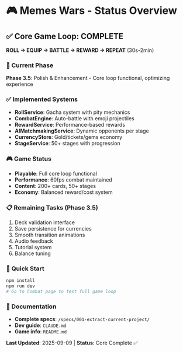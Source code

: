 # 🎮 Memes Wars - Status Overview

## ✅ Core Game Loop: COMPLETE
**ROLL → EQUIP → BATTLE → REWARD → REPEAT** (30s-2min)

### 🎯 Current Phase
**Phase 3.5**: Polish & Enhancement - Core loop functional, optimizing experience

### ✅ Implemented Systems
- **RollService**: Gacha system with pity mechanics
- **CombatEngine**: Auto-battle with emoji projectiles  
- **RewardService**: Performance-based rewards
- **AIMatchmakingService**: Dynamic opponents per stage
- **CurrencyStore**: Gold/tickets/gems economy
- **StageService**: 50+ stages with progression

### 🎮 Game Status
- **Playable**: Full core loop functional
- **Performance**: 60fps combat maintained
- **Content**: 200+ cards, 50+ stages
- **Economy**: Balanced reward/cost system

### 📋 Remaining Tasks (Phase 3.5)
1. Deck validation interface
2. Save persistence for currencies
3. Smooth transition animations
4. Audio feedback
5. Tutorial system
6. Balance tuning

### 🚀 Quick Start
```bash
npm install
npm run dev
# Go to Combat page to test full game loop
```

### 📁 Documentation
- **Complete specs**: `/specs/001-extract-current-project/`
- **Dev guide**: `CLAUDE.md`
- **Game info**: `README.md`

**Last Updated**: 2025-09-09 | **Status**: Core Complete ✅